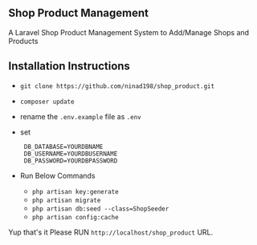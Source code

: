 ## Shop Product Management

A Laravel Shop Product Management System to Add/Manage Shops and Products

## Installation Instructions

- `git clone https://github.com/ninad198/shop_product.git`
- `composer update`
- rename the `.env.example` file as `.env`
- set 
    
       DB_DATABASE=YOURDBNAME
       DB_USERNAME=YOURDBUSERNAME
       DB_PASSWORD=YOURDBPASSWORD
	   
	   
- Run Below Commands 
      
	- `php artisan key:generate`
	- `php artisan migrate`
	- `php artisan db:seed --class=ShopSeeder`
	- `php artisan config:cache` 
	
	
Yup that's it Please RUN `http://localhost/shop_product` URL.